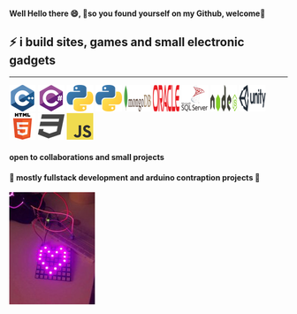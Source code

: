 #### Well Hello there 😄, 💫**so you found yourself on my Github, welcome**💫
## ⚡  i build sites, games and small electronic gadgets 
-----------

![c++](/stackLogos/cpp_48x48.png) ![c#](/stackLogos/csharp_48x48.png) ![python](/stackLogos/python_48x48.png) ![react](/stackLogos/python_48x48.png)
![MongoDB](/stackLogos/mongodb_48x48.png) ![oracle](/stackLogos/oracle_48X48.png) ![sql](/stackLogos/sql_server_48x48.png) ![NodeJS](/stackLogos/nodejs_48x48.png)
![Unity](/stackLogos/unity_48x48.png) 
![html](/stackLogos/html_48x48.png) ![css](/stackLogos/css_48x48.png) ![javascript](/stackLogos/javascript_48x48.png)
                                                                        

#### open to collaborations and small projects 
#### 🤖 mostly fullstack development and arduino contraption projects 🔭
 ![arduino project](/rsz_arduino.jpg) 


     
<!--
**ultrakot/ultrakot** is a ✨ _special_ ✨ repository because its `README.md` (this file) appears on your GitHub profile.

Here are some ideas to get you started:

- 🔭 I’m currently working on ...
- 🌱 I’m currently learning ...
- 👯 I’m looking to collaborate on ...
- 🤔 I’m looking for help with ...
- 💬 Ask me about ...
- 📫 How to reach me: ...
- 😄 Pronouns: ...
- ⚡ Fun fact: ...
-->

